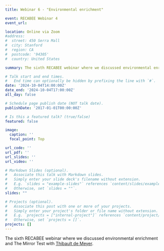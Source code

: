 ```yaml
---
title: Webinar 6 - "Environmental enrichment"

event: RECABEE Webinar 4
event_url: 

location: Online via Zoom
#address:
#  street: 450 Serra Mall
#  city: Stanford
#  region: CA
#  postcode: '94305'
#  country: United States

summary: The sixth RECABEE webinar where we discussed environmental enrichment.

# Talk start and end times.
#   End time can optionally be hidden by prefixing the line with `#`.
date: '2024-10-04T14:00:00Z'
date_end: '2024-10-04T17:00:00Z'
all_day: false

# Schedule page publish date (NOT talk date).
publishDate: '2017-01-01T00:00:00Z'

# Is this a featured talk? (true/false)
featured: false

image:
  caption: ''
  focal_point: Top

url_code: ''
url_pdf: ''
url_slides: ''
url_video: ''

# Markdown Slides (optional).
#   Associate this talk with Markdown slides.
#   Simply enter your slide deck's filename without extension.
#   E.g. `slides = "example-slides"` references `content/slides/example-slides.md`.
#   Otherwise, set `slides = ""`.
slides: ""

# Projects (optional).
#   Associate this post with one or more of your projects.
#   Simply enter your project's folder or file name without extension.
#   E.g. `projects = ["internal-project"]` references `content/project/deep-learning/index.md`.
#   Otherwise, set `projects = []`.
projects: []
---
```


The sixth RECABEE webinar where we discussed environmental enrichment and The Mirror Test with [Thibault de Meyer](https://www.uliege.be/cms/c_9054334/fr/repertoire?uid=U228928).